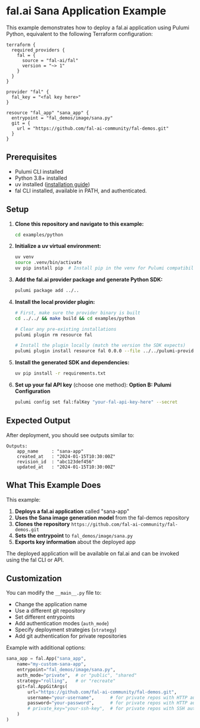 # fal.ai Sana Application Example

This example demonstrates how to deploy a fal.ai application using Pulumi Python, equivalent to the following Terraform configuration:

```hcl
terraform {
  required_providers {
    fal = {
      source = "fal-ai/fal"
      version = "~> 1"
    }
  }
}

provider "fal" {
  fal_key = "<fal key here>"
}

resource "fal_app" "sana_app" {
  entrypoint = "fal_demos/image/sana.py"
  git = {
    url = "https://github.com/fal-ai-community/fal-demos.git"
  }
}
```

## Prerequisites

- Pulumi CLI installed
- Python 3.8+ installed
- uv installed ([installation guide](https://docs.astral.sh/uv/getting-started/installation/))
- fal CLI installed, available in PATH, and authenticated.

## Setup

1. **Clone this repository and navigate to this example:**
   ```bash
   cd examples/python
   ```

2. **Initialize a uv virtual environment:**
   ```bash
   uv venv
   source .venv/bin/activate
   uv pip install pip  # Install pip in the venv for Pulumi compatibility
   ```

3. **Add the fal.ai provider package and generate Python SDK:**
   ```bash
   pulumi package add ../..
   ```

4. **Install the local provider plugin:**
   ```bash
   # First, make sure the provider binary is built
   cd ../../ && make build && cd examples/python
   
   # Clear any pre-existing installations
   pulumi plugin rm resource fal
   
   # Install the plugin locally (match the version the SDK expects)
   pulumi plugin install resource fal 0.0.0 --file ../../pulumi-provider-fal
   ```

5. **Install the generated SDK and dependencies:**
   ```bash
   uv pip install -r requirements.txt
   ```

6. **Set up your fal API key** (choose one method):
   **Option B: Pulumi Configuration**
   ```bash
   pulumi config set fal:falKey "your-fal-api-key-here" --secret
   ```

## Expected Output

After deployment, you should see outputs similar to:

```
Outputs:
    app_name     : "sana-app"
    created_at   : "2024-01-15T10:30:00Z"
    revision_id  : "abc123def456"
    updated_at   : "2024-01-15T10:30:00Z"
```

## What This Example Does

This example:

1. **Deploys a fal.ai application** called "sana-app"
2. **Uses the Sana image generation model** from the fal-demos repository
3. **Clones the repository** `https://github.com/fal-ai-community/fal-demos.git`
4. **Sets the entrypoint** to `fal_demos/image/sana.py`
5. **Exports key information** about the deployed app

The deployed application will be available on fal.ai and can be invoked using the fal CLI or API.

## Customization

You can modify the `__main__.py` file to:

- Change the application name
- Use a different git repository
- Set different entrypoints
- Add authentication modes (`auth_mode`)
- Specify deployment strategies (`strategy`)
- Add git authentication for private repositories

Example with additional options:

```python
sana_app = fal.App("sana_app",
    name="my-custom-sana-app",
    entrypoint="fal_demos/image/sana.py",
    auth_mode="private",  # or "public", "shared"
    strategy="rolling",   # or "recreate"
    git=fal.AppGitArgs(
        url="https://github.com/fal-ai-community/fal-demos.git",
        username="your-username",      # for private repos with HTTP auth
        password="your-password",      # for private repos with HTTP auth
        # private_key="your-ssh-key",  # for private repos with SSH auth
    )
)
```
